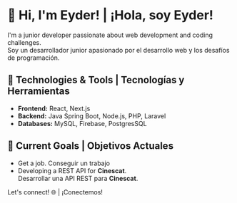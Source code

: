 # 👋 Hi, I'm Eyder! | ¡Hola, soy Eyder!

I'm a junior developer passionate about web development and coding challenges.  
Soy un desarrollador junior apasionado por el desarrollo web y los desafíos de programación.

## 🚀 Technologies & Tools | Tecnologías y Herramientas
- **Frontend:** React, Next.js
- **Backend:** Java Spring Boot, Node.js, PHP, Laravel
- **Databases:** MySQL, Firebase, PostgresSQL

## 🎯 Current Goals | Objetivos Actuales
- Get a job.
  Conseguir un trabajo
- Developing a REST API for **Cinescat**.  
  Desarrollar una API REST para **Cinescat**.

Let's connect! 🌐 | ¡Conectemos!
